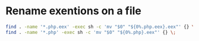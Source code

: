 # Rename exentions on a file

```bash
find . -name '*.php.eex' -exec sh -c 'mv "$0" "${0%.php.eex}.eex"' {} \;
find . -name '*.php' -exec sh -c 'mv "$0" "${0%.php}.eex"' {} \;
```